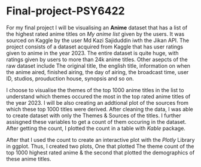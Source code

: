# Final-project-PSY6422
For my final project I will be visualising an **Anime** dataset that has a list of the highest rated anime titles on *My anime list* given by the users. It was sourced on Kaggle by the user Md Kazi Sajiduddin iwth the Jikan API.
The project consists of a dataset acquired from Kaggle that has user ratings given to anime in the year 2023. The entire dataset is quite huge, with ratings given by users to more than 24k anime titles.
Other asepcts of the raw dataset include The original title, the english title, information on when the anime aired, finished airing, the day of airing, the broadcast time, user ID, studios, prouduction house, synopsis and so on.

I choose to visualise the themes of the top 1000 anime titles in the list to understand which themes occured the most in the top rated anime titles of the year 2023. I will be also creating an addtional plot of the sources from which these top 1000 titles were derived.
After cleaning the data, I was able to create  dataset with only the Themes & Sources of the titles. I further assisgned these variables to get a count of them occuring in the dataset. 
After getting the count, I plotted the count in a table with *Kable* package. 

After that I used the count to create an interactive plot with the *Plotly* Library in ggplot. Thus, I created two plots, One that plotted The theme count of the top 1000 highest rated anime & the second that plotted the demographics of these anime titles.
